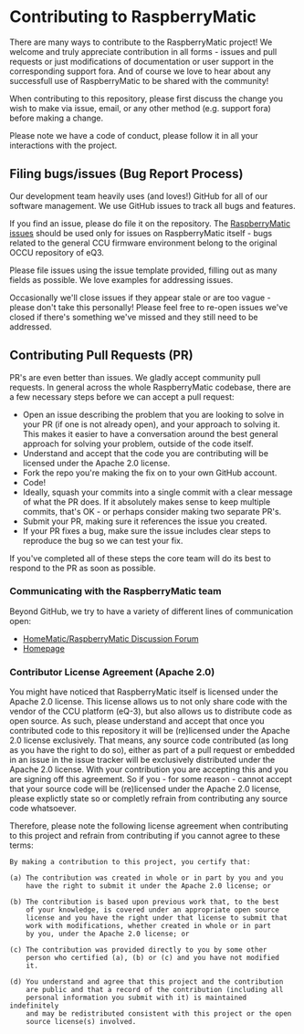 # Contributing to RaspberryMatic

There are many ways to contribute to the RaspberryMatic project! We welcome and truly appreciate contribution in all forms - issues and pull requests or just modifications of documentation or user support in the corresponding support fora. And of course we love to hear about any successfull use of RaspberryMatic to be shared with the community!

When contributing to this repository, please first discuss the change you wish to make via issue, email, or any other method (e.g. support fora) before making a change.

Please note we have a code of conduct, please follow it in all your interactions with the project.

## Filing bugs/issues (Bug Report Process)

Our development team heavily uses (and loves!) GitHub for all of our software management. We use GitHub issues to track all bugs and features.

If you find an issue, please do file it on the repository. The [RaspberryMatic issues](https://github.com/jens-maus/RaspberryMatic/issues) should be used only for issues on RaspberryMatic itself - bugs related to the general CCU firmware environment belong to the original OCCU repository of eQ3.

Please file issues using the issue template provided, filling out as many fields as possible. We love examples for addressing issues.

Occasionally we'll close issues if they appear stale or are too vague - please don't take this personally! Please feel free to re-open issues we've closed if there's something we've missed and they still need to be addressed.

## Contributing Pull Requests (PR)

PR's are even better than issues. We gladly accept community pull requests. In general across the whole RaspberryMatic codebase, there are a few necessary steps before we can accept a pull request:

- Open an issue describing the problem that you are looking to solve in your PR (if one is not already open), and your approach to solving it. This makes it easier to have a conversation around the best general approach for solving your problem, outside of the code itself.
- Understand and accept that the code you are contributing will be licensed under the Apache 2.0 license.
- Fork the repo you're making the fix on to your own GitHub account.
- Code!
- Ideally, squash your commits into a single commit with a clear message of what the PR does. If it absolutely makes sense to keep multiple commits, that's OK - or perhaps consider making two separate PR's.
- Submit your PR, making sure it references the issue you created.
- If your PR fixes a bug, make sure the issue includes clear steps to reproduce the bug so we can test your fix.

If you've completed all of these steps the core team will do its best to respond to the PR as soon as possible.

### Communicating with the RaspberryMatic team

Beyond GitHub, we try to have a variety of different lines of communication open:

- [HomeMatic/RaspberryMatic Discussion Forum](https://homematic-forum.de/forum/viewforum.php?f=65)
- [Homepage](https://raspberrymatic.de/)

### Contributor License Agreement (Apache 2.0)

You might have noticed that RaspberryMatic itself is licensed under the Apache 2.0 license. This license allows us to not only share code with the vendor of the CCU platform (eQ-3), but also allows us to distribute code as open source. As such, please understand and accept that once you contributed code to this repository it will be (re)licensed under the Apache 2.0 license exclusively. That means, any source code contributed (as long as you have the right to do so), either as part of a pull request or embedded in an issue in the issue tracker will be exclusively distributed under the Apache 2.0 license. With your contribution you are accepting this and you are signing off this agreement. So if you - for some reason - cannot accept that your source code will be (re)licensed under the Apache 2.0 license, please explictly state so or completly refrain from contributing any source code whatsoever.

Therefore, please note the following license agreement when contributing to this project and refrain from contributing if you cannot agree to these terms:
```
By making a contribution to this project, you certify that:

(a) The contribution was created in whole or in part by you and you
    have the right to submit it under the Apache 2.0 license; or

(b) The contribution is based upon previous work that, to the best
    of your knowledge, is covered under an appropriate open source
    license and you have the right under that license to submit that
    work with modifications, whether created in whole or in part
    by you, under the Apache 2.0 license; or

(c) The contribution was provided directly to you by some other
    person who certified (a), (b) or (c) and you have not modified
    it.

(d) You understand and agree that this project and the contribution
    are public and that a record of the contribution (including all
    personal information you submit with it) is maintained indefinitely
    and may be redistributed consistent with this project or the open
    source license(s) involved.
```

